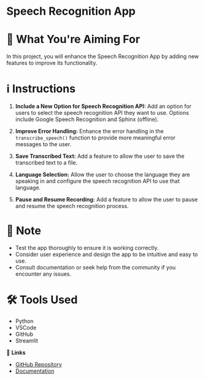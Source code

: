 # Speech Recognition App

# 🎯 **What You're Aiming For**
In this project, you will enhance the Speech Recognition App by adding new features to improve its functionality.

# ℹ️ **Instructions**

1. **Include a New Option for Speech Recognition API:**
   Add an option for users to select the speech recognition API they want to use. Options include Google Speech Recognition and Sphinx (offline).

2. **Improve Error Handling:**
   Enhance the error handling in the `transcribe_speech()` function to provide more meaningful error messages to the user.

3. **Save Transcribed Text:**
   Add a feature to allow the user to save the transcribed text to a file.

4. **Language Selection:**
   Allow the user to choose the language they are speaking in and configure the speech recognition API to use that language.

5. **Pause and Resume Recording:**
   Add a feature to allow the user to pause and resume the speech recognition process.

# 📝 **Note**

- Test the app thoroughly to ensure it is working correctly.
- Consider user experience and design the app to be intuitive and easy to use.
- Consult documentation or seek help from the community if you encounter any issues.

# 🛠️ **Tools Used**

- Python
- VSCode
- GitHub
- Streamlit

🔗 **Links**

- [GitHub Repository](https://github.com)
- [Documentation](https://example.com/docs)
